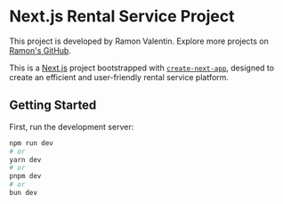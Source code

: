 # Next.js Rental Service Project

This project is developed by Ramon Valentin. Explore more projects on [Ramon's GitHub](https://github.com/RamonvCS).

This is a [Next.js](https://nextjs.org/) project bootstrapped with [`create-next-app`](https://github.com/vercel/next.js/tree/canary/packages/create-next-app), designed to create an efficient and user-friendly rental service platform.

## Getting Started

First, run the development server:

```bash
npm run dev
# or
yarn dev
# or
pnpm dev
# or
bun dev
